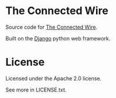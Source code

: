 # The Connected Wire

Source code for [The Connected Wire](http://www.theconnectedwire.com).

Built on the [Django](djangoproject.com) python web framework.

# License

Licensed under the Apache 2.0 license.

See more in LICENSE.txt.
